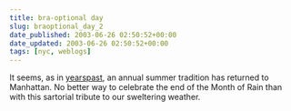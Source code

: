 ```yaml
---
title: bra-optional day
slug: braoptional_day_2
date_published: 2003-06-26 02:50:52+00:00
date_updated: 2003-06-26 02:50:52+00:00
tags: [nyc, weblogs]
---
```

It seems, as in [years](/2001/05/braoptional-day.html)[past](/2002/09/braoptional-day-1.html), an annual summer tradition has returned to Manhattan. No better way to celebrate the end of the Month of Rain than with this sartorial tribute to our sweltering weather.
